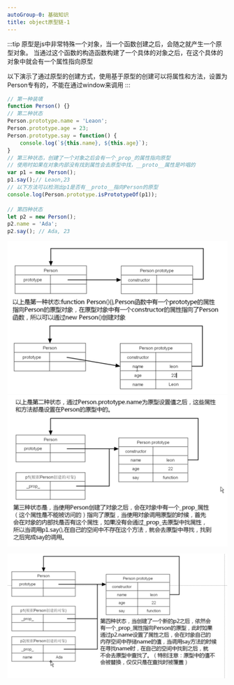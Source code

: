 ```yaml
---
autoGroup-0: 基础知识
title: object原型链-1
---
```

:::tip
原型是js中非常特殊一个对象，当一个函数创建之后，会随之就产生一个原型对象。
当通过这个函数的构造函数构建了一个具体的对象之后，在这个具体的对象中就会有一个属性指向原型

以下演示了通过原型的创建方式，使用基于原型的创建可以将属性和方法，设置为Person专有的，不能在通过window来调用
:::
```js
// 第一种装填
function Person() {}
// 第二种状态
Person.prototype.name = 'Leaon';
Person.prototype.age = 23;
Person.prototype.say = function() {
    console.log(`${this.name}, ${this.age}`);
}
// 第三种状态，创建了一个对象之后会有一个_prop_的属性指向原型
// 使用时如果在对象内部没有找到属性会去原型中找，__proto__属性是吟唱的
var p1 = new Person();
p1.say();// Leaon,23
// 以下方法可以检测出p1是否有__proto__指向Person的原型
console.log(Person.prototype.isPrototypeOf(p1));

// 第四种状态
let p2 = new Person();
p2.name = 'Ada';
p2.say(); // Ada, 23
```
![Person](./images/1653385801131.jpg)
![P](./images/1653386190443.jpg)

![第四种状态](./images/1653386418754.jpg)
